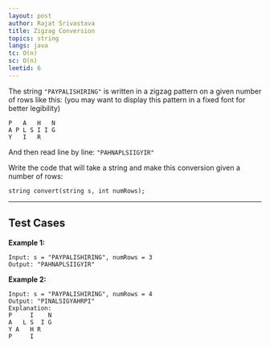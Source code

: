 ```yaml
---
layout: post
author: Rajat Srivastava
title: Zigzag Conversion
topics: string
langs: java
tc: O(n)
sc: O(n)
leetid: 6
---
```


The string `"PAYPALISHIRING"` is written in a zigzag pattern on a given number of rows like this: (you may want to display this pattern in a fixed font for better legibility)
```
P   A   H   N
A P L S I I G
Y   I   R
```

And then read line by line: `"PAHNAPLSIIGYIR"`

Write the code that will take a string and make this conversion given a number of rows:
```
string convert(string s, int numRows);
```

---

## Test Cases

**Example 1:** 
```
Input: s = "PAYPALISHIRING", numRows = 3
Output: "PAHNAPLSIIGYIR"
```

**Example 2:** 
```
Input: s = "PAYPALISHIRING", numRows = 4
Output: "PINALSIGYAHRPI"
Explanation:
P     I    N
A   L S  I G
Y A   H R
P     I
```
